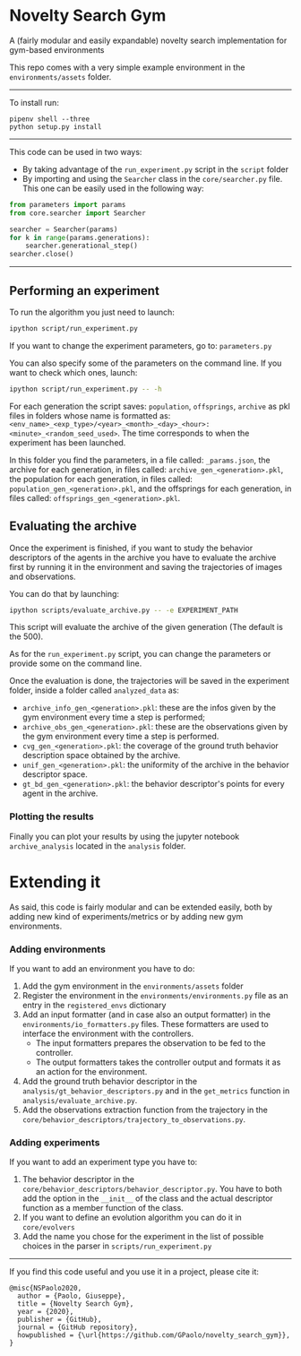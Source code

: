 # Novelty Search Gym

A (fairly modular and easily expandable) novelty search implementation for gym-based environments

This repo comes with a very simple example environment in the `environments/assets` folder.

---
To install run:
```
pipenv shell --three
python setup.py install
```
---
This code can be used in two ways:
* By taking advantage of the `run_experiment.py` script in the `script` folder
* By importing and using the `Searcher` class in the `core/searcher.py` file. This one can be easily used in the following way:

```python
from parameters import params
from core.searcher import Searcher

searcher = Searcher(params)
for k in range(params.generations):
    searcher.generational_step()
searcher.close()
```

---

## Performing an experiment
To run the algorithm you just need to launch:
```bash
ipython script/run_experiment.py
```

If you want to change the experiment parameters, go to: `parameters.py`

You can also specify some of the parameters on the command line. If you want to check which ones, launch:
```bash
ipython script/run_experiment.py -- -h
```

For each generation the script saves: `population`, `offsprings`, `archive` as pkl files in 
folders whose name is formatted as: 
`<env_name>_<exp_type>/<year>_<month>_<day>_<hour>:<minute>_<random_seed_used>`. 
The time corresponds to when the experiment has been launched.

In this folder you find the parameters, in a file called: `_params.json`,
the archive for each generation, in files called: `archive_gen_<generation>.pkl`,
the population for each generation, in files called: `population_gen_<generation>.pkl`,
and the offsprings for each generation, in files called: `offsprings_gen_<generation>.pkl`.

## Evaluating the archive
Once the experiment is finished, if you want to study the behavior descriptors of the
agents in the archive you have to evaluate the archive first by running it in the
environment and saving the trajectories of images and observations.

You can do that by launching:
```bash
ipython scripts/evaluate_archive.py -- -e EXPERIMENT_PATH
```

This script will evaluate the archive of the given generation (The default is the 500).

As for the `run_experiment.py` script, you can change the parameters or provide some on the command line.

Once the evaluation is done, the trajectories will be saved in the experiment folder, inside a folder called `analyzed_data` as:
* `archive_info_gen_<generation>.pkl`: these are the infos given by the gym environment every time a step is performed;
* `archive_obs_gen_<generation>.pkl`: these are the observations given by the gym environment every time a step is performed.
* `cvg_gen_<generation>.pkl`: the coverage of the ground truth behavior description space obtained by the archive.
* `unif_gen_<generation>.pkl`: the uniformity of the archive in the behavior descriptor space.
* `gt_bd_gen_<generation>.pkl`: the behavior descriptor's points for every agent in the archive.

### Plotting the results
Finally you can plot your results by using the jupyter notebook `archive_analysis` located in the `analysis` folder.

# Extending it
As said, this code is fairly modular and can be extended easily, both by adding new kind of experiments/metrics
or by adding new gym environments.

### Adding environments
If you want to add an environment you have to do:
1. Add the gym environment in the `environments/assets` folder
2. Register the environment in the `environments/environments.py` file as an entry in the `registered_envs` dictionary
3. Add an input formatter (and in case also an output formatter) in the `environments/io_formatters.py` files.
These formatters are used to interface the environment with the controllers. 
    * The input formatters prepares the observation to be fed to the controller. 
    * The output formatters takes the controller output and formats it as an action for the environment.
4. Add the ground truth behavior descriptor in the `analysis/gt_behavior_descriptors.py` and in the `get_metrics` function in `analysis/evaluate_archive.py`.
5. Add the observations extraction function from the trajectory in the `core/behavior_descriptors/trajectory_to_observations.py`.

### Adding experiments
If you want to add an experiment type you have to:
1. The behavior descriptor in the `core/behavior_descriptors/behavior_descriptor.py`. You have to both add the 
option in the `__init__` of the class and the actual descriptor function as a member function of the class.
2. If you want to define an evolution algorithm you can do it in `core/evolvers`
4. Add the name you chose for the experiment in the list of possible choices in the parser in `scripts/run_experiment.py`

---

If you find this code useful and you use it in a project, please cite it:
```
@misc{NSPaolo2020,
  author = {Paolo, Giuseppe},
  title = {Novelty Search Gym},
  year = {2020},
  publisher = {GitHub},
  journal = {GitHub repository},
  howpublished = {\url{https://github.com/GPaolo/novelty_search_gym}},
}
```
